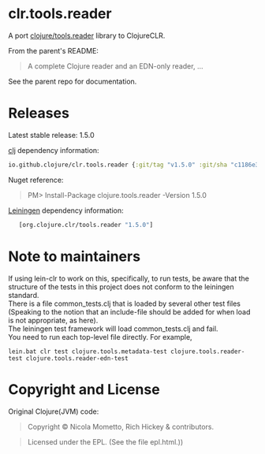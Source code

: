 # clr.tools.reader

A port [ clojure/tools.reader](https://github.com/clojure/tools.reader) library to ClojureCLR.

From the parent's README:

> A complete Clojure reader and an EDN-only reader, ...

See the parent repo for documentation.

# Releases

Latest stable release: 1.5.0

[clj](https://clojure.org/guides/getting_started) dependency information:
```clojure
io.github.clojure/clr.tools.reader {:git/tag "v1.5.0" :git/sha "c1186e3"}
```

Nuget reference:

> PM> Install-Package clojure.tools.reader -Version 1.5.0

[Leiningen](https://github.com/technomancy/leiningen) dependency information:
```clojure
   [org.clojure.clr/tools.reader "1.5.0"]
```


# Note to maintainers

If using lein-clr to work on this, specifically, to run tests, be aware that the structure of the tests in this project does not conform to the leiningen standard.  
There is a file common_tests.clj that is loaded by several other test files  
(Speaking to the notion that an include-file should be added for when load is not appropriate, as here).  
The leiningen test framework will load common_tests.clj and fail.  
You need to run each top-level file directly.  For example,

```
lein.bat clr test clojure.tools.metadata-test clojure.tools.reader-test clojure.tools.reader-edn-test
```

# Copyright and License #

Original Clojure(JVM) code: 

> Copyright © Nicola Mometto, Rich Hickey & contributors.

> Licensed under the EPL. (See the file epl.html.))
